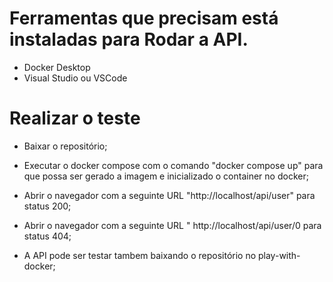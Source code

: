 # Ferramentas que precisam está instaladas para Rodar a API.

* Docker Desktop
* Visual Studio ou VSCode 

# Realizar o teste

* Baixar o repositório;
* Executar o docker compose com o comando "docker compose up" para que possa ser gerado a imagem e inicializado o container no docker;
* Abrir o navegador com a seguinte URL "http://localhost/api/user" para status 200;
* Abrir o navegador com a seguinte URL " http://localhost/api/user/0 para status 404;

* A API pode ser testar tambem baixando o repositório no play-with-docker;

